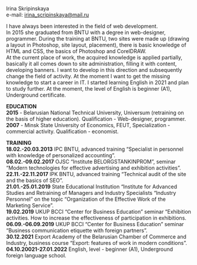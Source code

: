 Irina Skripinskaya  
e-mail: irina_scripinskaya@mail.ru  

I have always been interested in the field of web development.  
In 2015 she graduated from BNTU with a degree in web-designer, programmer. During the training at BNTU, two sites were made up (drawing a layout in Photoshop, site layout, placement), there is basic knowledge of HTML and CSS, the basics of Photoshop and CorelDRAW.  
At the current place of work, the acquired knowledge is applied partially, basically it all comes down to site administration, filling it with content, developing banners. I want to develop in this direction and subsequently change the field of activity. At the moment I want to get the missing knowledge to start a career in IT. I started learning English in 2021 and plan to study further. At the moment, the level of English is beginner (A1), Underground certificate.

**EDUCATION**  
**2015** - Belarusian National Technical University, Universum (retraining on the basis of higher education). Qualification - Web-designer, programmer.  
**2007** - Minsk State University of Economics, FEUT, Specialization - commercial activity. Qualification - economist.

**TRAINING**  
**18.02.-20.03.2013** IPC BNTU, advanced training “Specialist in personnel with knowledge of personalized accounting”.  
**08.02.-09.02.2017** OJSC “Institute BELORGSTANKINPROM”, seminar “Modern technologies for effective advertising and exhibition activities”.  
**22.11.-22.11.2017** IPK BNTU, advanced training “Technical audit of the site and the basics of SEO”.  
**21.01.-25.01.2019** State Educational Institution “Institute for Advanced Studies and Retraining of Managers and Industry Specialists “Industry Personnel” on the topic “Organization of the Effective Work of the Marketing Service”.  
**19.02.2019** UKUP BCCI “Center for Business Education” seminar “Exhibition activities. How to increase the effectiveness of participation in exhibitions.  
**06.09.-06.09.2019** UKUP BCCI “Center for Business Education” seminar “Business communication etiquette with foreign partners”.  
**30.12.2021** Export Academy of the Belarusian Chamber of Commerce and Industry, business course “Export: features of work in modern conditions”.  
**04.10.20021-27.01.2022** English, level - beginner (A1), Underground foreign language school. 

